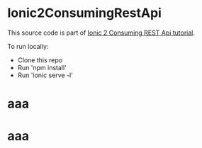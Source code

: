 # Ionic2ConsumingRestApi
This source code is part of [Ionic 2 Consuming REST Api tutorial](https://www.djamware.com/post/58b6e81980aca7432b5ff57a/ionic-2-consuming-rest-api).

To run locally:

* Clone this repo
* Run 'npm install'
* Run 'ionic serve -l'
# aaa
# aaa
